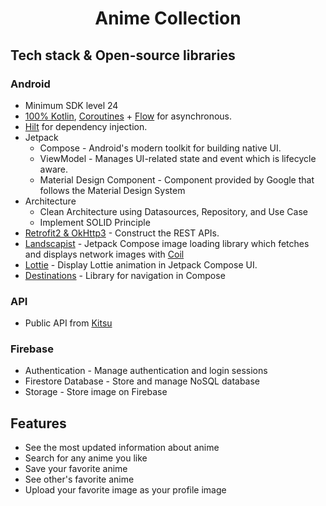 <h1 align="center">Anime Collection</h1>

## Tech stack & Open-source libraries

### Android

- Minimum SDK level 24
- [100% Kotlin](https://kotlinlang.org/), [Coroutines](https://github.com/Kotlin/kotlinx.coroutines) + [Flow](https://kotlin.github.io/kotlinx.coroutines/kotlinx-coroutines-core/kotlinx.coroutines.flow/) for asynchronous.
- [Hilt](https://dagger.dev/hilt/) for dependency injection.
- Jetpack
    - Compose - Android's modern toolkit for building native UI.
    - ViewModel - Manages UI-related state and event which is lifecycle aware.
    - Material Design Component - Component provided by Google that follows the Material Design System
- Architecture
    - Clean Architecture using Datasources, Repository, and Use Case
    - Implement SOLID Principle
- [Retrofit2 & OkHttp3](https://github.com/square/retrofit) - Construct the REST APIs.
- [Landscapist](https://github.com/skydoves/landscapist) -  Jetpack Compose image loading library which fetches and displays network images with [Coil](https://coil-kt.github.io/coil/compose/)
- [Lottie](https://github.com/airbnb/lottie/) - Display Lottie animation in Jetpack Compose UI.
- [Destinations](https://github.com/raamcosta/compose-destinations) - Library for navigation in Compose

### API
- Public API from [Kitsu](https://kitsu.docs.apiary.io/#)

### Firebase
- Authentication - Manage authentication and login sessions
- Firestore Database - Store and manage NoSQL database
- Storage -  Store image on Firebase

## Features

[](https://youtu.be/BgPdPmdJfVQ)

- See the most updated information about anime
- Search for any anime you like
- Save your favorite anime
- See other's favorite anime
- Upload your favorite image as your profile image


